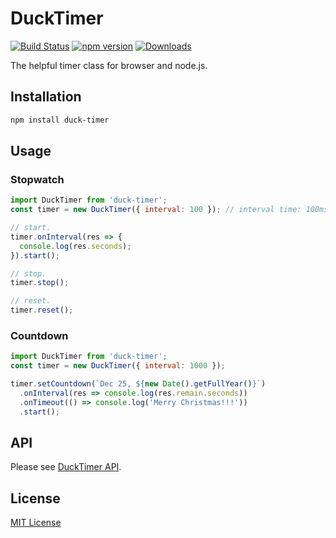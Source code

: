 # DuckTimer

[![Build Status](https://travis-ci.org/archco/duck-timer.svg?branch=master)](https://travis-ci.org/archco/duck-timer)
[![npm version](https://badge.fury.io/js/duck-timer.svg)](https://www.npmjs.com/package/duck-timer)
[![Downloads](https://img.shields.io/npm/dm/duck-timer.svg)](https://www.npmjs.com/package/duck-timer)

The helpful timer class for browser and node.js.

## Installation

``` sh
npm install duck-timer
```

## Usage

### Stopwatch

``` js
import DuckTimer from 'duck-timer';
const timer = new DuckTimer({ interval: 100 }); // interval time: 100ms = 0.1sec.

// start.
timer.onInterval(res => {
  console.log(res.seconds);
}).start();

// stop.
timer.stop();

// reset.
timer.reset();
```

### Countdown

``` js
import DuckTimer from 'duck-timer';
const timer = new DuckTimer({ interval: 1000 });

timer.setCountdown(`Dec 25, ${new Date().getFullYear()}`)
  .onInterval(res => console.log(res.remain.seconds))
  .onTimeout(() => console.log('Merry Christmas!!!'))
  .start();
```

## API

Please see [DuckTimer API](https://github.com/archco/duck-timer/blob/master/doc/README.md).

## License

[MIT License](https://github.com/archco/duck-timer/blob/master/LICENSE)

